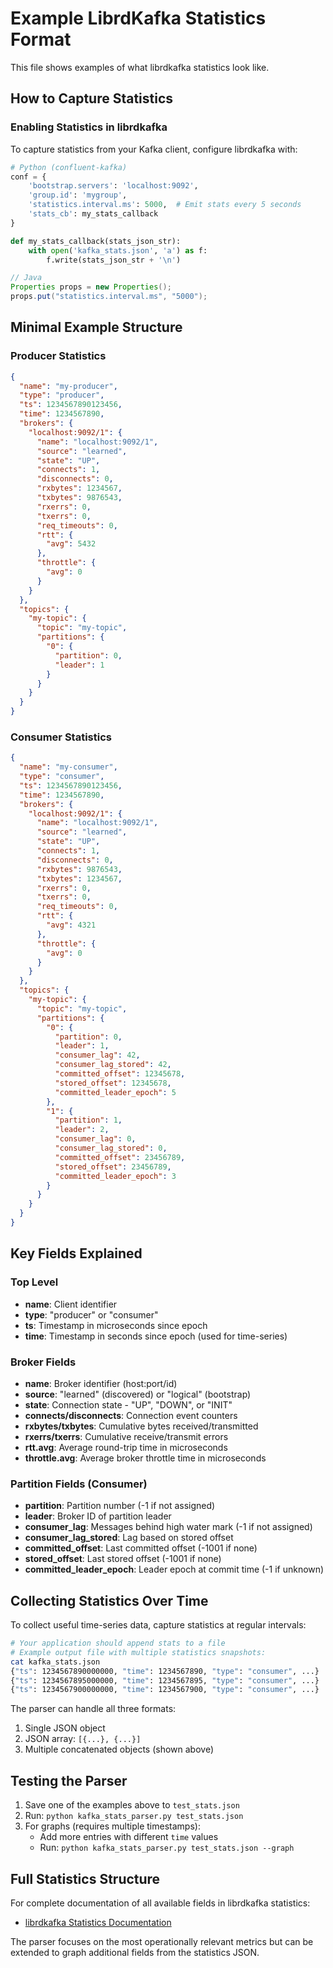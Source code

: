 # Example LibrdKafka Statistics Format

This file shows examples of what librdkafka statistics look like.

## How to Capture Statistics

### Enabling Statistics in librdkafka

To capture statistics from your Kafka client, configure librdkafka with:

```python
# Python (confluent-kafka)
conf = {
    'bootstrap.servers': 'localhost:9092',
    'group.id': 'mygroup',
    'statistics.interval.ms': 5000,  # Emit stats every 5 seconds
    'stats_cb': my_stats_callback
}

def my_stats_callback(stats_json_str):
    with open('kafka_stats.json', 'a') as f:
        f.write(stats_json_str + '\n')
```

```java
// Java
Properties props = new Properties();
props.put("statistics.interval.ms", "5000");
```

## Minimal Example Structure

### Producer Statistics
```json
{
  "name": "my-producer",
  "type": "producer",
  "ts": 1234567890123456,
  "time": 1234567890,
  "brokers": {
    "localhost:9092/1": {
      "name": "localhost:9092/1",
      "source": "learned",
      "state": "UP",
      "connects": 1,
      "disconnects": 0,
      "rxbytes": 1234567,
      "txbytes": 9876543,
      "rxerrs": 0,
      "txerrs": 0,
      "req_timeouts": 0,
      "rtt": {
        "avg": 5432
      },
      "throttle": {
        "avg": 0
      }
    }
  },
  "topics": {
    "my-topic": {
      "topic": "my-topic",
      "partitions": {
        "0": {
          "partition": 0,
          "leader": 1
        }
      }
    }
  }
}
```

### Consumer Statistics
```json
{
  "name": "my-consumer",
  "type": "consumer",
  "ts": 1234567890123456,
  "time": 1234567890,
  "brokers": {
    "localhost:9092/1": {
      "name": "localhost:9092/1",
      "source": "learned",
      "state": "UP",
      "connects": 1,
      "disconnects": 0,
      "rxbytes": 9876543,
      "txbytes": 1234567,
      "rxerrs": 0,
      "txerrs": 0,
      "req_timeouts": 0,
      "rtt": {
        "avg": 4321
      },
      "throttle": {
        "avg": 0
      }
    }
  },
  "topics": {
    "my-topic": {
      "topic": "my-topic",
      "partitions": {
        "0": {
          "partition": 0,
          "leader": 1,
          "consumer_lag": 42,
          "consumer_lag_stored": 42,
          "committed_offset": 12345678,
          "stored_offset": 12345678,
          "committed_leader_epoch": 5
        },
        "1": {
          "partition": 1,
          "leader": 2,
          "consumer_lag": 0,
          "consumer_lag_stored": 0,
          "committed_offset": 23456789,
          "stored_offset": 23456789,
          "committed_leader_epoch": 3
        }
      }
    }
  }
}
```

## Key Fields Explained

### Top Level
- **name**: Client identifier
- **type**: "producer" or "consumer"
- **ts**: Timestamp in microseconds since epoch
- **time**: Timestamp in seconds since epoch (used for time-series)

### Broker Fields
- **name**: Broker identifier (host:port/id)
- **source**: "learned" (discovered) or "logical" (bootstrap)
- **state**: Connection state - "UP", "DOWN", or "INIT"
- **connects/disconnects**: Connection event counters
- **rxbytes/txbytes**: Cumulative bytes received/transmitted
- **rxerrs/txerrs**: Cumulative receive/transmit errors
- **rtt.avg**: Average round-trip time in microseconds
- **throttle.avg**: Average broker throttle time in microseconds

### Partition Fields (Consumer)
- **partition**: Partition number (-1 if not assigned)
- **leader**: Broker ID of partition leader
- **consumer_lag**: Messages behind high water mark (-1 if not assigned)
- **consumer_lag_stored**: Lag based on stored offset
- **committed_offset**: Last committed offset (-1001 if none)
- **stored_offset**: Last stored offset (-1001 if none)
- **committed_leader_epoch**: Leader epoch at commit time (-1 if unknown)

## Collecting Statistics Over Time

To collect useful time-series data, capture statistics at regular intervals:

```bash
# Your application should append stats to a file
# Example output file with multiple statistics snapshots:
cat kafka_stats.json
{"ts": 1234567890000000, "time": 1234567890, "type": "consumer", ...}
{"ts": 1234567895000000, "time": 1234567895, "type": "consumer", ...}
{"ts": 1234567900000000, "time": 1234567900, "type": "consumer", ...}
```

The parser can handle all three formats:
1. Single JSON object
2. JSON array: `[{...}, {...}]`
3. Multiple concatenated objects (shown above)

## Testing the Parser

1. Save one of the examples above to `test_stats.json`
2. Run: `python kafka_stats_parser.py test_stats.json`
3. For graphs (requires multiple timestamps):
   - Add more entries with different `time` values
   - Run: `python kafka_stats_parser.py test_stats.json --graph`

## Full Statistics Structure

For complete documentation of all available fields in librdkafka statistics:
- [librdkafka Statistics Documentation](https://github.com/confluentinc/librdkafka/blob/master/STATISTICS.md)

The parser focuses on the most operationally relevant metrics but can be extended to graph additional fields from the statistics JSON.

